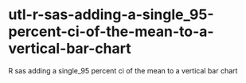 # utl-r-sas-adding-a-single_95-percent-ci-of-the-mean-to-a-vertical-bar-chart
R sas adding a single_95 percent ci of the mean to a vertical bar chart 
